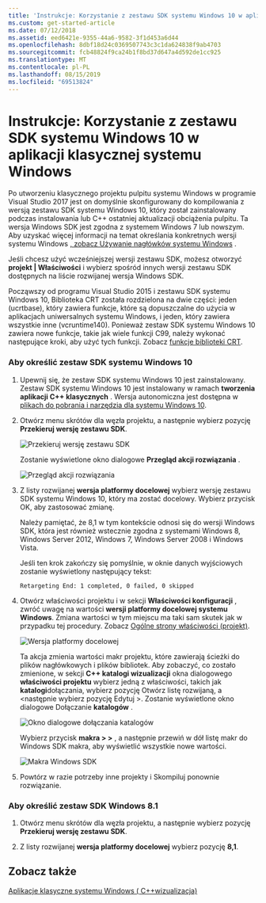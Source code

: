 ```yaml
---
title: 'Instrukcje: Korzystanie z zestawu SDK systemu Windows 10 w aplikacji klasycznej systemu Windows'
ms.custom: get-started-article
ms.date: 07/12/2018
ms.assetid: eed6421e-9355-44a6-9582-3f1d453a6d44
ms.openlocfilehash: 8dbf18d24c0369507743c3c1da624838f9ab4703
ms.sourcegitcommit: fcb48824f9ca24b1f8bd37d647a4d592de1cc925
ms.translationtype: MT
ms.contentlocale: pl-PL
ms.lasthandoff: 08/15/2019
ms.locfileid: "69513824"
---
```

# <a name="how-to-use-the-windows-10-sdk-in-a-windows-desktop-application"></a>Instrukcje: Korzystanie z zestawu SDK systemu Windows 10 w aplikacji klasycznej systemu Windows

Po utworzeniu klasycznego projektu pulpitu systemu Windows w programie Visual Studio 2017 jest on domyślnie skonfigurowany do kompilowania z wersją zestawu SDK systemu Windows 10, który został zainstalowany podczas instalowania lub C++ ostatniej aktualizacji obciążenia pulpitu. Ta wersja Windows SDK jest zgodna z systemem Windows 7 lub nowszym. Aby uzyskać więcej informacji na temat określania konkretnych wersji systemu Windows [, zobacz Używanie nagłówków systemu Windows](/windows/win32/WinProg/using-the-windows-headers) .

Jeśli chcesz użyć wcześniejszej wersji zestawu SDK, możesz otworzyć **projekt | Właściwości** i wybierz spośród innych wersji zestawu SDK dostępnych na liście rozwijanej wersja Windows SDK.

Począwszy od programu Visual Studio 2015 i zestawu SDK systemu Windows 10, Biblioteka CRT została rozdzielona na dwie części: jeden (ucrtbase), który zawiera funkcje, które są dopuszczalne do użycia w aplikacjach uniwersalnych systemu Windows, i jeden, który zawiera wszystkie inne (vcruntime140). Ponieważ zestaw SDK systemu Windows 10 zawiera nowe funkcje, takie jak wiele funkcji C99, należy wykonać następujące kroki, aby użyć tych funkcji. Zobacz [funkcje biblioteki CRT](../c-runtime-library/crt-library-features.md).

### <a name="to-target-the-windows-10-sdk"></a>Aby określić zestaw SDK systemu Windows 10

1. Upewnij się, że zestaw SDK systemu Windows 10 jest zainstalowany. Zestaw SDK systemu Windows 10 jest instalowany w ramach **tworzenia aplikacji C++ klasycznych** . Wersja autonomiczna jest dostępna w [plikach do pobrania i narzędzia dla systemu Windows 10](https://developer.microsoft.com/windows/downloads).

2. Otwórz menu skrótów dla węzła projektu, a następnie wybierz pozycję **Przekieruj wersję zestawu SDK**.

   ![Przekieruj wersję zestawu SDK](../windows/media/retargetingwindowssdk1.PNG "RetargetingWindowsSDK1")

   Zostanie wyświetlone okno dialogowe **Przegląd akcji rozwiązania** .

   ![Przegląd akcji rozwiązania](../windows/media/retargetingwindowssdk2.PNG "RetargetingWindowsSDK2")

3. Z listy rozwijanej **wersja platformy docelowej** wybierz wersję zestawu SDK systemu Windows 10, który ma zostać docelowy. Wybierz przycisk OK, aby zastosować zmianę.

   Należy pamiętać, że 8,1 w tym kontekście odnosi się do wersji Windows SDK, która jest również wstecznie zgodna z systemami Windows 8, Windows Server 2012, Windows 7, Windows Server 2008 i Windows Vista.

   Jeśli ten krok zakończy się pomyślnie, w oknie danych wyjściowych zostanie wyświetlony następujący tekst:

   `Retargeting End: 1 completed, 0 failed, 0 skipped`

4. Otwórz właściwości projektu i w sekcji **Właściwości konfiguracji** , zwróć uwagę na wartości **wersji platformy docelowej systemu Windows**. Zmiana wartości w tym miejscu ma taki sam skutek jak w przypadku tej procedury. Zobacz [Ogólne strony właściwości (projekt)](../build/reference/general-property-page-project.md).

   ![Wersja platformy docelowej](../windows/media/retargetingwindowssdk3.PNG "RetargetingWindowsSDK3")

   Ta akcja zmienia wartości makr projektu, które zawierają ścieżki do plików nagłówkowych i plików bibliotek. Aby zobaczyć, co zostało zmienione, w sekcji  **C++ katalogi wizualizacji** okna dialogowego **właściwości projektu** wybierz jedną z właściwości, takich jak **katalogi**dołączania, wybierz pozycję Otwórz listę rozwijaną, a \<następnie wybierz pozycję Edytuj >. Zostanie wyświetlone okno dialogowe Dołączanie **katalogów** .

   ![Okno dialogowe dołączania katalogów](../windows/media/retargetingwindowssdk4.PNG "RetargetingWindowsSDK4")

   Wybierz przycisk **makra > >** , a następnie przewiń w dół listę makr do Windows SDK makra, aby wyświetlić wszystkie nowe wartości.

   ![Makra Windows SDK](../windows/media/retargetingwindowssdk5.PNG "RetargetingWindowsSDK5")

5. Powtórz w razie potrzeby inne projekty i Skompiluj ponownie rozwiązanie.

### <a name="to-target-the-windows-81-sdk"></a>Aby określić zestaw SDK Windows 8.1

1. Otwórz menu skrótów dla węzła projektu, a następnie wybierz pozycję **Przekieruj wersję zestawu SDK**.

2. Z listy rozwijanej **wersja platformy docelowej** wybierz pozycję **8,1**.

## <a name="see-also"></a>Zobacz także

[Aplikacje klasyczne systemu Windows ( C++wizualizacja)](../windows/how-to-use-the-windows-10-sdk-in-a-windows-desktop-application.md)